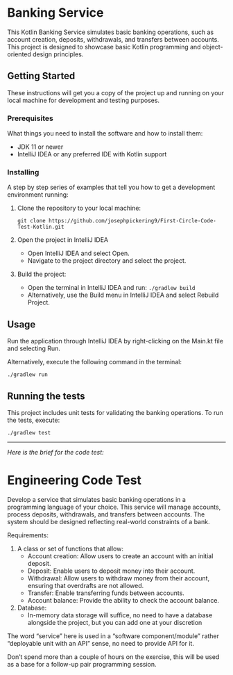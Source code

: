 # Banking Service

This Kotlin Banking Service simulates basic banking operations, such as account creation, deposits, withdrawals, and transfers between accounts. This project is designed to showcase basic Kotlin programming and object-oriented design principles.

## Getting Started

These instructions will get you a copy of the project up and running on your local machine for development and testing purposes.

### Prerequisites

What things you need to install the software and how to install them:

- JDK 11 or newer 
- IntelliJ IDEA or any preferred IDE with Kotlin support

### Installing

A step by step series of examples that tell you how to get a development environment running:

1. Clone the repository to your local machine:
   
    `git clone https://github.com/josephpickering9/First-Circle-Code-Test-Kotlin.git`

2. Open the project in IntelliJ IDEA
    - Open IntelliJ IDEA and select Open.
    - Navigate to the project directory and select the project.

3. Build the project:
    - Open the terminal in IntelliJ IDEA and run: `./gradlew build`
    - Alternatively, use the Build menu in IntelliJ IDEA and select Rebuild Project.

## Usage

Run the application through IntelliJ IDEA by right-clicking on the Main.kt file and selecting Run.

Alternatively, execute the following command in the terminal:

`./gradlew run`

## Running the tests

This project includes unit tests for validating the banking operations. To run the tests, execute:

`./gradlew test`

---

*Here is the brief for the code test:*

# Engineering Code Test

Develop a service that simulates basic banking operations in a programming language of your choice. This service will
manage accounts, process deposits, withdrawals, and transfers between accounts. The system should be designed reflecting
real-world constraints of a bank.

Requirements:

1. A class or set of functions that allow:
    - Account creation: Allow users to create an account with an initial deposit.
    - Deposit: Enable users to deposit money into their account.
    - Withdrawal: Allow users to withdraw money from their account, ensuring that overdrafts are not allowed.
    - Transfer: Enable transferring funds between accounts.
    - Account balance: Provide the ability to check the account balance.
2. Database:
    - In-memory data storage will suffice, no need to have a database alongside the project, but you can add one at your
      discretion

The word “service” here is used in a “software component/module” rather “deployable unit with an API” sense, no need to
provide API for it.

Don’t spend more than a couple of hours on the exercise, this will be used as a base for a follow-up pair programming
session.